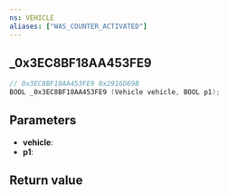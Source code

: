 ```yaml
---
ns: VEHICLE
aliases: ["WAS_COUNTER_ACTIVATED"]
---
```

## _0x3EC8BF18AA453FE9 

```c
// 0x3EC8BF18AA453FE9 0x2916D69B
BOOL _0x3EC8BF18AA453FE9 (Vehicle vehicle, BOOL p1);
```

## Parameters
* **vehicle**: 
* **p1**: 

## Return value

